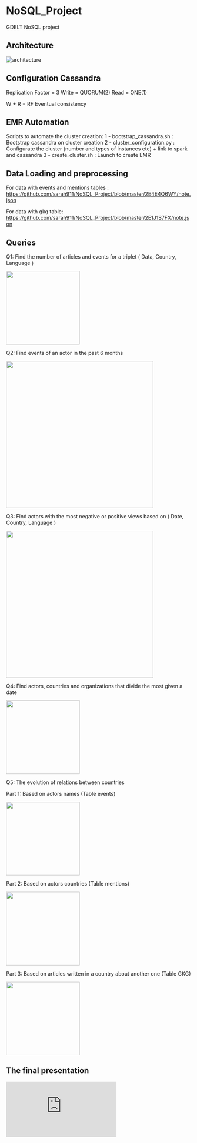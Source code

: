 # NoSQL_Project
GDELT NoSQL project

## Architecture

![architecture](https://github.com/sarah911/NoSQL_Project/blob/master/Data/architecture.PNG)

## Configuration Cassandra

Replication Factor = 3
Write = QUORUM(2)
Read = ONE(1)

W + R = RF
Eventual consistency  

## EMR Automation
Scripts to automate the cluster creation:
1 - bootstrap_cassandra.sh : Bootstrap cassandra on cluster creation
2 - cluster_configuration.py : Configurate the cluster (number and types of instances etc) + link to spark and cassandra
3 - create_cluster.sh : Launch to create EMR 

## Data Loading and preprocessing

For data with events and mentions tables : 
https://github.com/sarah911/NoSQL_Project/blob/master/2E4E4Q6WY/note.json

For data with gkg table:
https://github.com/sarah911/NoSQL_Project/blob/master/2E1J1S7FX/note.json

## Queries 

Q1: Find the number of articles and events for a triplet ( Data, Country, Language )

<img src="https://github.com/sarah911/NoSQL_Project/blob/master/Data/Q1.PNG" width="200">

Q2: Find events of an actor in the past 6 months

<img src="https://github.com/sarah911/NoSQL_Project/blob/master/Data/Q2.PNG" width="400">

Q3: Find actors with the most negative or positive views based on ( Date, Country, Language )

<img src="https://github.com/sarah911/NoSQL_Project/blob/master/Data/Q3.PNG" width="400">

Q4: Find actors, countries and organizations that divide the most given a date

<img src="https://github.com/sarah911/NoSQL_Project/blob/master/Data/Q4.PNG" width="200">

Q5: The evolution of relations between countries

Part 1: Based on actors names (Table events)

<img src="https://github.com/sarah911/NoSQL_Project/blob/master/Data/Q51.PNG" width="200">


Part 2: Based on actors countries (Table mentions)

<img src="https://github.com/sarah911/NoSQL_Project/blob/master/Data/Q52.PNG" width="200">


Part 3: Based on articles written in a country about another one (Table GKG)

<img src="https://github.com/sarah911/NoSQL_Project/blob/master/Data/Q53.PNG" width="200">


## The final presentation
![Presentation](https://github.com/sarah911/NoSQL_Project/blob/master/Pr%C3%A9sentation%20finale.pdf)

